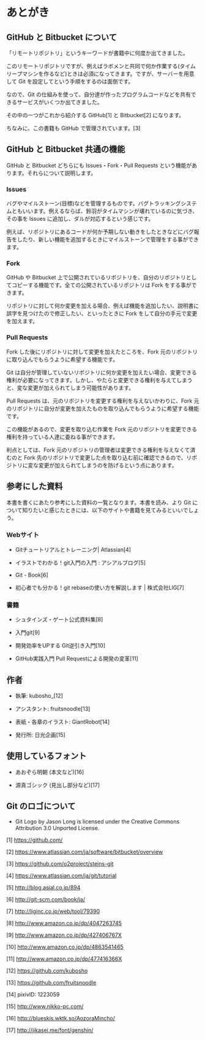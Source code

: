 あとがき
========

GitHub と Bitbucket について
----------------------------

「リモートリポジトリ」というキーワードが書籍中に何度か出てきました。

このリモートリポジトリですが、例えばラボメンと共同で何か作業する(タイムリープマシンを作るなど)ときは必須になってきます。ですが、サーバーを用意して Git を設定してという手順をするのは面倒です。

なので、Git の仕組みを使って、自分達が作ったプログラムコードなどを共有できるサービスがいくつか出てきました。

その中の一つがこれから紹介する GitHub[1] と Bitbucket[2] になります。　

ちなみに、この書籍も GitHub で管理されています。[3]

GitHub と Bitbucket 共通の機能
------------------------------

GitHub と Bitbucket どちらにも Issues・Fork・Pull Requests という機能があります。それらについて説明します。

### Issues

バグやマイルストーン(目標)などを管理するものです。バグトラッキングシステムともいいます。例えるならば、鈴羽がタイムマシンが壊れているのに気づき、その事を Issues に追加し、ダルが対応するという感じです。

例えば、リポジトリにあるコードが何か予期しない動きをしたときなどにバグ報告をしたり、新しい機能を追加するときにマイルストーンで管理をする事ができます。

### Fork

GitHub や Bitbucket 上で公開されているリポジトリを、自分のリポジトリとしてコピーする機能です。全ての公開されているリポジトリは Fork をする事ができます。

リポジトリに対して何か変更を加える場合、例えば機能を追加したい、説明書に誤字を見つけたので修正したい、といったときに Fork をして自分の手元で変更を加えます。

### Pull Requests

Fork した後にリポジトリに対して変更を加えたところを、Fork 元のリポジトリに取り込んでもらうように希望する機能です。

Git は自分が管理していないリポジトリに何か変更を加えたい場合、変更できる権利が必要になってきます。しかし、やたらと変更できる権利を与えてしまうと、変な変更が加えられてしまう可能性があります。

Pull Requests は、元のリポジトリを変更する権利を与えないかわりに、Fork 元のリポジトリに自分が変更を加えたものを取り込んでもらうように希望する機能です。

この機能があるので、変更を取り込む作業を Fork 元のリポジトリを変更できる権利を持っている人達に委ねる事ができます。

利点としては、Fork 元のリポジトリの管理者は変更できる権利を与えなくて済むのと Fork 先のリポジトリで変更した点を取り込む前に確認できるので、リポジトリに変な変更が加えられてしまうのを防げるという点にあります。

参考にした資料
--------------

本書を書くにあたり参考にした資料の一覧となります。本書を読み、より Git について知りたいと感じたときには、以下のサイトや書籍を見てみるといいでしょう。

### Webサイト

-   Gitチュートリアルとトレーニング| Atlassian[4]

-   イラストでわかる！git入門の入門 : アシアルブログ[5]

-   Git - Book[6]

-   初心者でも分かる！git rebaseの使い方を解説します | 株式会社LIG[7]

### 書籍

-   シュタインズ・ゲート公式資料集[8]

-   入門git[9]

-   開発効率をUPする Git逆引き入門[10]

-   GitHub実践入門 Pull Requestによる開発の変革[11]

作者
----

-   執筆: kubosho\_[12]

-   アシスタント: fruitsnoodle[13]

-   表紙・各章のイラスト: GiantRobot[14]

-   発行所: 日光企画[15]

使用しているフォント
--------------------

-   あおぞら明朝 (本文など)[16]

-   源真ゴシック (見出し部分など)[17]

Git のロゴについて
------------------

-   Git Logo by Jason Long is licensed under the Creative Commons Attribution 3.0 Unported License.

[1] https://github.com/

[2] https://www.atlassian.com/ja/software/bitbucket/overview

[3] <https://github.com/o2project/steins-git>

[4] <https://www.atlassian.com/ja/git/tutorial>

[5] <http://blog.asial.co.jp/894>

[6] <http://git-scm.com/book/ja/>

[7] <http://liginc.co.jp/web/tool/79390>

[8] <http://www.amazon.co.jp/dp/4047263745>

[9] <http://www.amazon.co.jp/dp/427406767X>

[10] <http://www.amazon.co.jp/dp/4863541465>

[11] <http://www.amazon.co.jp/dp/477416366X>

[12] <https://github.com/kubosho>

[13] <https://github.com/fruitsnoodle>

[14] pixivID: 1223059

[15] <http://www.nikko-pc.com/>

[16] <http://blueskis.wktk.so/AozoraMincho/>

[17] <http://jikasei.me/font/genshin/>
